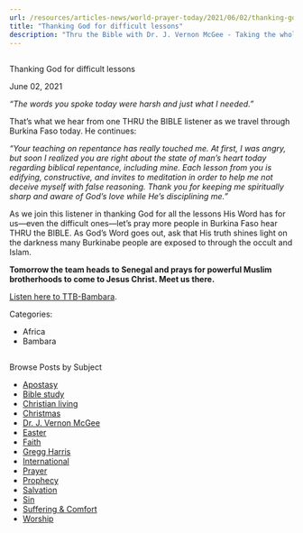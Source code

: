 ```yaml
---
url: /resources/articles-news/world-prayer-today/2021/06/02/thanking-god-for-difficult-lessons
title: "Thanking God for difficult lessons"
description: "Thru the Bible with Dr. J. Vernon McGee - Taking the whole Word to the whole world"
---
```







## 
 Thanking God for difficult lessons


June 02, 2021
![]()




*“The words you spoke today were harsh and just what I needed.”*

That’s what we hear from one THRU the BIBLE listener as we travel through Burkina Faso today. He continues:

*“Your teaching on repentance has really touched me. At first, I was angry, but soon I realized you are right about the state of man’s heart today regarding biblical repentance, including mine. Each lesson from you is edifying, constructive, and invites to meditation in order to help me not deceive myself with false reasoning. Thank you for keeping me spiritually sharp and aware of God’s love while He’s disciplining me.”*

As we join this listener in thanking God for all the lessons His Word has for us—even the difficult ones—let’s pray more people in Burkina Faso hear THRU the BIBLE. As God’s Word goes out, ask that His truth shines light on the darkness many Burkinabe people are exposed to through the occult and Islam.

**Tomorrow the team heads to Senegal and prays for powerful Muslim brotherhoods to come to Jesus Christ. Meet us there.**

[Listen here to TTB-Bambara](https://ttb.twr.org/home/day,0301/language,BAM).



Categories: 


* Africa
* Bambara









## 
 Browse Posts by Subject


* [Apostasy](/resources/articles-news/-in-tags/tags/Apostasy)
* [Bible study](/resources/articles-news/-in-tags/tags/Bible-study)
* [Christian living](/resources/articles-news/-in-tags/tags/Christian-living)
* [Christmas](/resources/articles-news/-in-tags/tags/Christmas)
* [Dr. J. Vernon McGee](/resources/articles-news/-in-tags/tags/Dr-J-Vernon-McGee)
* [Easter](/resources/articles-news/-in-tags/tags/easter)
* [Faith](/resources/articles-news/-in-tags/tags/Faith)
* [Gregg Harris](/resources/articles-news/-in-tags/tags/Gregg-Harris)
* [International](/resources/articles-news/-in-tags/tags/International)
* [Prayer](/resources/articles-news/-in-tags/tags/prayer)
* [Prophecy](/resources/articles-news/-in-tags/tags/Prophecy)
* [Salvation](/resources/articles-news/-in-tags/tags/Salvation)
* [Sin](/resources/articles-news/-in-tags/tags/sin)
* [Suffering & Comfort](/resources/articles-news/-in-tags/tags/Suffering-Comfort)
* [Worship](/resources/articles-news/-in-tags/tags/worship)







